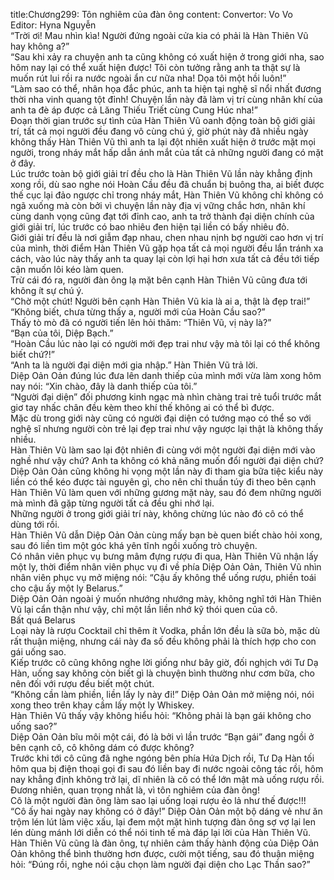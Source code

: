 title:Chương299: Tôn nghiêm của đàn ông
content:
Convertor: Vo Vo<br>Editor: Hyna Nguyễn<br>“Trời ơi! Mau nhìn kìa! Người đứng ngoài cửa kia có phải là Hàn Thiên Vũ hay không a?”<br>“Sau khi xảy ra chuyện anh ta cũng không có xuất hiện ở trong giới nha, sao hôm nay lại có thể xuất hiện được! Tôi còn tưởng rằng anh ta thật sự là muốn rút lui rồi ra nước ngoài ẩn cư nữa nha! Dọa tôi một hồi luôn!”<br>“Làm sao có thể, nhân họa đắc phúc, anh ta hiện tại nghệ sĩ nổi nhất đương thời nha vinh quang tột đỉnh! Chuyện lần này đã làm vị trí cùng nhân khí của anh ta đè áp được cả Lăng Thiếu Triết cùng Cung Húc nha!”<br>Đoạn thời gian trước sự tình của Hàn Thiên Vũ oanh động toàn bộ giới giải trí, tất cả mọi người đều đang vô cùng chú ý, giờ phút này đã nhiều ngày không thấy Hàn Thiên Vũ thì anh ta lại đột nhiên xuất hiện ở trước mặt mọi người, trong nháy mắt hấp dẫn ánh mắt của tất cả những người đang có mặt ở đây.<br>Lúc trước toàn bộ giới giải trí đều cho là Hàn Thiên Vũ lần này khẳng định xong rồi, dù sao nghe nói Hoàn Cầu đều đã chuẩn bị buông tha, ai biết được thế cục lại đảo ngược chỉ trong nháy mắt, Hàn Thiên Vũ không chỉ không có ngã xuống mà còn bởi vì chuyện lần này địa vị vững chắc hơn, nhân khí cùng danh vọng cũng đạt tới đỉnh cao, anh ta trở thành đại diện chính của giới giải trí, lúc trước có bao nhiêu đen hiện tại liền có bấy nhiêu đỏ.<br>Giới giải trí đều là nơi giẫm đạp nhau, chen nhau nịnh bợ người cao hơn vị trí của mình, thời điểm Hàn Thiên Vũ gặp họa tất cả mọi người đều lẩn tránh xa cách, vào lúc này thấy anh ta quay lại còn lợi hại hơn xưa tất cả đều tới tiếp cận muốn lôi kéo làm quen.<br>Trừ cái đó ra, người đàn ông lạ mặt bên cạnh Hàn Thiên Vũ cũng đưa tới không ít sự chú ý.<br>“Chờ một chút! Người bên cạnh Hàn Thiên Vũ kia là ai a, thật là đẹp trai!”<br>“Không biết, chưa từng thấy a, người mới của Hoàn Cầu sao?”<br>Thấy tò mò đã có người tiến lên hỏi thăm: “Thiên Vũ, vị này là?”<br>“Bạn của tôi, Diệp Bạch.”<br>“Hoàn Cầu lúc nào lại có người mới đẹp trai như vậy mà tôi lại có thể không biết chứ?!”<br>“Anh ta là người đại diện mới gia nhập.” Hàn Thiên Vũ trả lời.<br>Diệp Oản Oản đúng lúc đưa lên danh thiếp của mình mới vừa làm xong hôm nay nói: “Xin chào, đây là danh thiếp của tôi.”<br>“Người đại diện” đối phương kinh ngạc mà nhìn chàng trai trẻ tuổi trước mắt giơ tay nhấc chân đều kèm theo khí thế không ai có thể bì được.<br>Mặc dù trong giới này cũng có người đại diện có tướng mạo có thể so với nghệ sĩ nhưng người còn trẻ lại đẹp trai như vậy ngược lại thật là không thấy nhiều.<br>Hàn Thiên Vũ làm sao lại đột nhiên đi cùng với một người đại diện mới vào nghề như vậy chứ? Anh ta không có khả năng muốn đổi người đại diện chứ?<br>Diệp Oản Oản cũng không hi vọng một lần này đi tham gia bữa tiệc kiểu này liền có thể kéo được tài nguyên gì, cho nên chỉ thuần túy đi theo bên cạnh Hàn Thiên Vũ làm quen với những gương mặt này, sau đó đem những người mà mình đã gặp từng người tất cả đều ghi nhớ lại.<br>Những người ở trong giới giải trí này, không chừng lúc nào đó cô có thể dùng tới rồi.<br>Hàn Thiên Vũ dẫn Diệp Oản Oản cùng mấy bạn bè quen biết chào hỏi xong, sau đó liền tìm một góc khá yên tĩnh ngồi xuống trò chuyện.<br>Có nhân viên phục vụ bưng mâm đựng rượu đi qua, Hàn Thiên Vũ nhận lấy một ly, thời điểm nhân viên phục vụ đi về phía Diệp Oản Oản, Thiên Vũ nhìn nhân viên phục vụ mở miệng nói: “Cậu ấy không thể uống rượu, phiền toái cho cậu ấy một ly Belarus.”<br>Diệp Oản Oản ngoài ý muốn nhướng nhướng mày, không nghĩ tới Hàn Thiên Vũ lại cẩn thận như vậy, chỉ một lần liền nhớ kỹ thói quen của cô.<br>Bất quá Belarus<br>Loại này là rượu Cocktail chỉ thêm ít Vodka, phần lớn đều là sữa bò, mặc dù rất thuận miệng, nhưng cái này đa số đều không phải là thích hợp cho con gái uống sao.<br>Kiếp trước cô cũng không nghe lời giống như bây giờ, đối nghịch với Tư Dạ Hàn, uống say không còn biết gì là chuyện bình thường như cơm bữa, cho nên đối với rượu đều biết một chút.<br>“Không cần làm phiền, liền lấy ly này đi!” Diệp Oản Oản mở miệng nói, nói xong theo trên khay cầm lấy một ly Whiskey.<br>Hàn Thiên Vũ thấy vậy không hiểu hỏi: “Không phải là bạn gái không cho uống sao?”<br>Diệp Oản Oản bĩu môi một cái, đó là bởi vì lần trước “Bạn gái” đang ngồi ở bên cạnh cô, cô không dám có được không?<br>Trước khi tới cô cũng đã nghe ngóng bên phía Hứa Dịch rồi, Tư Dạ Hàn tối hôm qua bị điện thoại gọi đi sau đó liền bay đi nước ngoài công tác rồi, hôm nay khẳng định không trở lại, dĩ nhiên là cô có thể lớn mật mà uống rượu rồi.<br>Đương nhiên, quan trọng nhất là, vì tôn nghiêm của đàn ông!<br>Cô là một người đàn ông làm sao lại uống loại rượu ẻo lả như thế được!!!<br>“Cô ấy hai ngày nay không có ở đây!” Diệp Oản Oản một bộ dáng vẻ như ăn trộm lén lút làm việc xấu, lại đem một mặt hình tượng đàn ông sợ vợ lại len lén dùng mánh lới diễn có thể nói tinh tế mà đáp lại lời của Hàn Thiên Vũ.<br>Hàn Thiên Vũ cũng là đàn ông, tự nhiên cảm thấy hành động của Diệp Oản Oản không thể bình thường hơn được, cười một tiếng, sau đó thuận miệng hỏi: “Đúng rồi, nghe nói cậu chọn làm người đại diện cho Lạc Thần sao?”